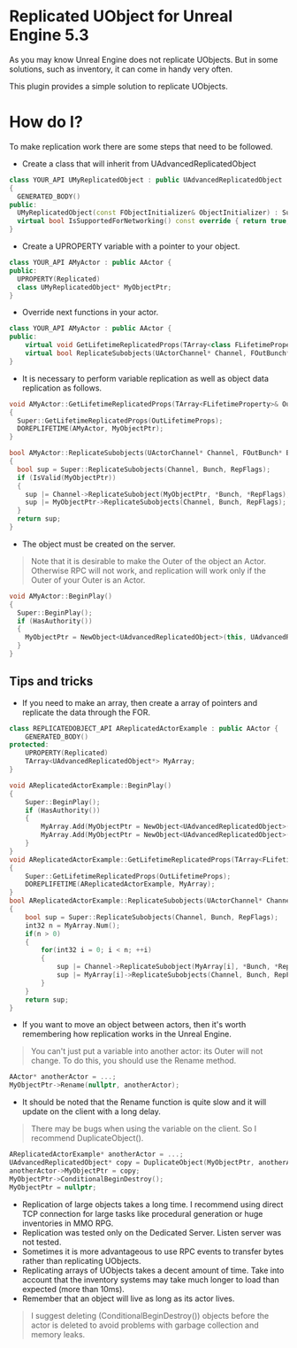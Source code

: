 # Replicated UObject for Unreal Engine 5.3
As you may know Unreal Engine does not replicate UObjects. But in some solutions, such as inventory, it can come in handy very often.

This plugin provides a simple solution to replicate UObjects.

# How do I?
To make replication work there are some steps that need to be followed.

- Create a class that will inherit from UAdvancedReplicatedObject
```C++
class YOUR_API UMyReplicatedObject : public UAdvancedReplicatedObject 
{
  GENERATED_BODY()
public:
  UMyReplicatedObject(const FObjectInitializer& ObjectInitializer) : Super(ObjectInitializer) {}
  virtual bool IsSupportedForNetworking() const override { return true; }
}
```
- Create a UPROPERTY variable with a pointer to your object.
```C++
class YOUR_API AMyActor : public AActor {
public:
  UPROPERTY(Replicated)
  class UMyReplicatedObject* MyObjectPtr;
}
```
- Override next functions in your actor.
```C++
class YOUR_API AMyActor : public AActor {
public:
    virtual void GetLifetimeReplicatedProps(TArray<class FLifetimeProperty>& OutLifetimeProps) const override;
    virtual bool ReplicateSubobjects(UActorChannel* Channel, FOutBunch* Bunch, FReplicationFlags* RepFlags) override;
}
```
- It is necessary to perform variable replication as well as object data replication as follows.
```C++
void AMyActor::GetLifetimeReplicatedProps(TArray<FLifetimeProperty>& OutLifetimeProps) const
{
  Super::GetLifetimeReplicatedProps(OutLifetimeProps);
  DOREPLIFETIME(AMyActor, MyObjectPtr);
}

bool AMyActor::ReplicateSubobjects(UActorChannel* Channel, FOutBunch* Bunch, FReplicationFlags* RepFlags)
{
  bool sup = Super::ReplicateSubobjects(Channel, Bunch, RepFlags);
  if (IsValid(MyObjectPtr))
  {
    sup |= Channel->ReplicateSubobject(MyObjectPtr, *Bunch, *RepFlags);
    sup |= MyObjectPtr->ReplicateSubobjects(Channel, Bunch, RepFlags);
  }
  return sup;
}
```
- The object must be created on the server.
> Note that it is desirable to make the Outer of the object an Actor.
Otherwise RPC will not work, and replication will work only if the Outer of your Outer is an Actor.
```C++
void AMyActor::BeginPlay()
{
  Super::BeginPlay();
  if (HasAuthority())
  {
    MyObjectPtr = NewObject<UAdvancedReplicatedObject>(this, UAdvancedReplicatedObject::StaticClass());
  }
}
```
## Tips and tricks
- If you need to make an array, then create a array of pointers and replicate the data through the FOR.
```C++
class REPLICATEDOBJECT_API AReplicatedActorExample : public AActor {
	GENERATED_BODY()
protected:
	UPROPERTY(Replicated)
	TArray<UAdvancedReplicatedObject*> MyArray;
}
```
```C++
void AReplicatedActorExample::BeginPlay()
{
	Super::BeginPlay();
	if (HasAuthority())
	{
		MyArray.Add(MyObjectPtr = NewObject<UAdvancedReplicatedObject>(this, UAdvancedReplicatedObject::StaticClass()));
		MyArray.Add(MyObjectPtr = NewObject<UAdvancedReplicatedObject>(this, UAdvancedReplicatedObject::StaticClass()));
	}
}
void AReplicatedActorExample::GetLifetimeReplicatedProps(TArray<FLifetimeProperty>& OutLifetimeProps) const
{
	Super::GetLifetimeReplicatedProps(OutLifetimeProps);
	DOREPLIFETIME(AReplicatedActorExample, MyArray);
}
bool AReplicatedActorExample::ReplicateSubobjects(UActorChannel* Channel, FOutBunch* Bunch, FReplicationFlags* RepFlags)
{
	bool sup = Super::ReplicateSubobjects(Channel, Bunch, RepFlags);
	int32 n = MyArray.Num();
	if(n > 0)
	{
		for(int32 i = 0; i < n; ++i)
		{
			sup |= Channel->ReplicateSubobject(MyArray[i], *Bunch, *RepFlags);
			sup |= MyArray[i]->ReplicateSubobjects(Channel, Bunch, RepFlags);
		}
	}
	return sup;
}
```
- If you want to move an object between actors, then it's worth remembering how replication works in the Unreal Engine.
> You can't just put a variable into another actor: its Outer will not change.
To do this, you should use the Rename method. 
```C++
AActor* anotherActor = ...;
MyObjectPtr->Rename(nullptr, anotherActor);
```
- It should be noted that the Rename function is quite slow and it will update on the client with a long delay. 
> There may be bugs when using the variable on the client. So I recommend DuplicateObject().
```C++
AReplicatedActorExample* anotherActor = ...;
UAdvancedReplicatedObject* copy = DuplicateObject(MyObjectPtr, anotherActor);
anotherActor->MyObjectPtr = copy;
MyObjectPtr->ConditionalBeginDestroy();
MyObjectPtr = nullptr;
```
- Replication of large objects takes a long time. I recommend using direct TCP connection for large tasks like procedural generation or huge inventories in MMO RPG.
- Replication was tested only on the Dedicated Server. Listen server was not tested.
- Sometimes it is more advantageous to use RPC events to transfer bytes rather than replicating UObjects.
- Replicating arrays of UObjects takes a decent amount of time. Take into account that the inventory systems may take much longer to load than expected (more than 10ms).
- Remember that an object will live as long as its actor lives.
> I suggest deleting (ConditionalBeginDestroy()) objects before the actor is deleted to avoid problems with garbage collection and memory leaks.
